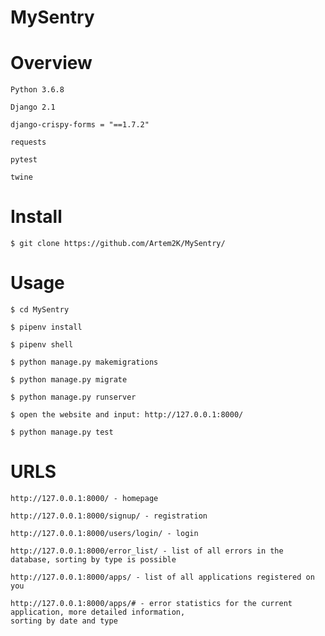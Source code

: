 # MySentry

# Overview

    Python 3.6.8
    
    Django 2.1
    
    django-crispy-forms = "==1.7.2"
        
    requests 
    
    pytest 
        
    twine
        

# Install
    
    $ git clone https://github.com/Artem2K/MySentry/

# Usage

    $ cd MySentry
    
    $ pipenv install
    
    $ pipenv shell
    
    $ python manage.py makemigrations
    
    $ python manage.py migrate
    
    $ python manage.py runserver
    
    $ open the website and input: http://127.0.0.1:8000/
        
    $ python manage.py test
        
# URLS
    http://127.0.0.1:8000/ - homepage

    http://127.0.0.1:8000/signup/ - registration

    http://127.0.0.1:8000/users/login/ - login

    http://127.0.0.1:8000/error_list/ - list of all errors in the database, sorting by type is possible

    http://127.0.0.1:8000/apps/ - list of all applications registered on you

    http://127.0.0.1:8000/apps/# - error statistics for the current application, more detailed information,
    sorting by date and type

    